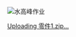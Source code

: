 
![水高峰作业](https://github.com/user-attachments/assets/782b60ce-8f2f-4226-a860-bb644e25bcdf)

[Uploading 零件1.zip…]()
